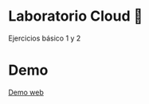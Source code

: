 # Laboratorio Cloud 🚀
Ejercicios básico 1 y 2

# Demo
[Demo web](https://devgumidafe.github.io/lab-cloud/)

